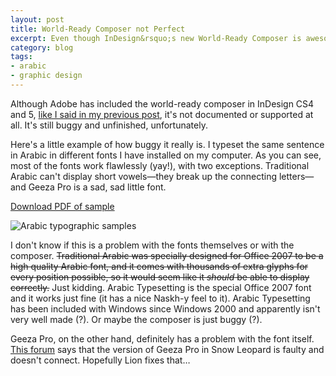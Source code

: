```yaml
---
layout: post
title: World-Ready Composer not Perfect
excerpt: Even though InDesign&rsquo;s new World-Ready Composer is awesome, it is still buggy and struggles with a few Arabic fonts.
category: blog
tags:
- arabic
- graphic design
---
```


Although Adobe has included the world-ready composer in InDesign CS4 and 5, [like I said in my previous post](http://www.andrewheiss.com/blog/2011/06/24/using-arabic-in-indesign-cs5-without-indesign-me/), it's not documented or supported at all. It's still buggy and unfinished, unfortunately.

Here's a little example of how buggy it really is. I typeset the same sentence in Arabic in different fonts I have installed on my computer. As you can see, most of the fonts work flawlessly (yay!), with two exceptions. Traditional Arabic can't display short vowels—they break up the connecting letters—and Geeza Pro is a sad, sad little font. 

[Download PDF of sample](http://files.andrewheiss.com/PDFs/Arabic%20Samples.pdf)

![Arabic typographic samples](http://files.andrewheiss.com/images/Arabic-Samples.png "Arabic typographic samples")

I don't know if this is a problem with the fonts themselves or with the composer. <del>Traditional Arabic was specially designed for Office 2007 to be a high quality Arabic font, and it comes with thousands of extra glyphs for every position possible, so it would seem like it *should* be able to display correctly.</del> Just kidding. Arabic Typesetting is the special Office 2007 font and it works just fine (it has a nice Naskh-y feel to it). Arabic Typesetting has been included with Windows since Windows 2000 and apparently isn't very well made (?). Or maybe the composer is just buggy (?). 

Geeza Pro, on the other hand, definitely has a problem with the font itself. [This forum](http://forum.redlers.com/viewtopic.php?f=1&t=2180) says that the version of Geeza Pro in Snow Leopard is faulty and doesn't connect. Hopefully Lion fixes that…
